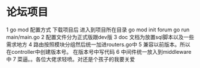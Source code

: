 # 论坛项目


1 go mod 配置方式 下载项目后 进入到项目所在目录 go mod init forum  go run main/main.go
2 配置文件分为正式版跟dev版
3 doc 文档为放置sql脚本以及一些需求地方
4 路由按照模块分组然后统一加进routers.go中
5 兼容以前版本。所以在controller中创建版本号。 在版本号中写代码
6 中间件统一放入到middleware中
7 菜逼。。各位大佬求轻喷。对还是个孩子的我要关爱
